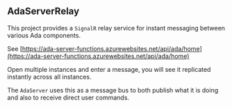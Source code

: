 ﻿## AdaServerRelay

This project provides a `SignalR` relay service for instant messaging between various Ada components.

See [https://ada-server-functions.azurewebsites.net/api/ada/home](https://ada-server-functions.azurewebsites.net/api/ada/home)

Open multiple instances and enter a message, you will see it replicated instantly across all instances.

The `AdaServer` uses this as a message bus to both publish what it is doing and also to receive direct user commands.